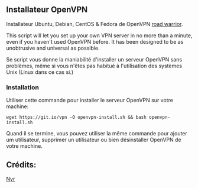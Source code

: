 ## Installateur OpenVPN
Installateur Ubuntu, Debian, CentOS & Fedora de OpenVPN [road warrior](http://en.wikipedia.org/wiki/Road_warrior_%28computing%29).

This script will let you set up your own VPN server in no more than a minute, even if you haven't used OpenVPN before. It has been designed to be as unobtrusive and universal as possible.

Se script vous donne la maniabilité d'installer un serveur OpenVPN sans problèmes, même si vous n'êtes pas habitué à l'utilisation des systèmes Unix (Linux dans ce cas si.)

### Installation
Utiliser cette commande pour installer le serveur OpenVPN sur votre machine:

`wget https://git.io/vpn -O openvpn-install.sh && bash openvpn-install.sh`

Quand il se termine, vous pouvez utiliser la même commande pour ajouter um utilisateur, supprimer un utilisateur ou bien désinstaller OpenVPN de votre machine.

## Crédits:
[Nyr](https://github.com/Nyr)
